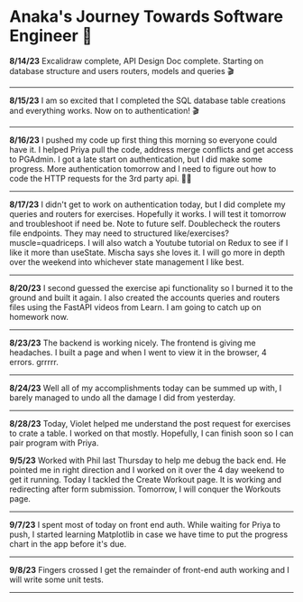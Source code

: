 # Anaka's Journey Towards Software Engineer :roller_coaster:

**8/14/23** Excalidraw complete, API Design Doc complete. Starting on database structure and users routers, models and queries :clapper:

---

**8/15/23** I am so excited that I completed the SQL database table creations and everything works. Now on to authentication! :clapper:

---

**8/16/23** I pushed my code up first thing this morning so everyone could have it. I helped Priya pull the code, address merge conflicts and get access to PGAdmin. I got a late start on authentication, but I did make some progress. More authentication tomorrow and I need to figure out how to code the HTTP requests for the 3rd party api. :guardsman:

---

**8/17/23** I didn't get to work on authentication today, but I did complete my queries and routers for exercises. Hopefully it works. I will test it tomorrow and troubleshoot if need be. Note to future self. Doublecheck the routers file endpoints. They may need to structured like/exercises?muscle=quadriceps. I will also watch a Youtube tutorial on Redux to see if I like it more than useState. Mischa says she loves it. I will go more in depth over the weekend into whichever state management I like best.

---

**8/20/23** I second guessed the exercise api functionality so I burned it to the ground and built it again. I also created the accounts queries and routers files using the FastAPI videos from Learn. I am going to catch up on homework now.

---

**8/23/23** The backend is working nicely. The frontend is giving me headaches. I built a page and when I went to view it in the browser, 4 errors. grrrrr.

---

**8/24/23** Well all of my accomplishments today can be summed up with, I barely managed to undo all the damage I did from yesterday.

---

**8/28/23** Today, Violet helped me understand the post request for exercises to crate a table. I worked on that mostly. Hopefully, I can finish soon so I can pair program with Priya.

**9/5/23** Worked with Phil last Thursday to help me debug the back end. He pointed me in right direction and I worked on it over the 4 day weekend to get it running. Today I tackled the Create Workout page. It is working and redirecting after form submission. Tomorrow, I will conquer the Workouts page.

---

**9/7/23** I spent most of today on front end auth. While waiting for Priya to push, I started learning Matplotlib in case we have time to put the progress chart in the app before it's due.

---

**9/8/23** Fingers crossed I get the remainder of front-end auth working and I will write some unit tests.

---
